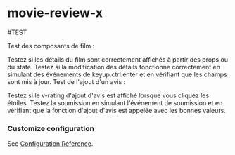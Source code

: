 # movie-review-x

#TEST

Test des composants de film :

Testez si les détails du film sont correctement affichés à partir des props ou du state.
Testez si la modification des détails fonctionne correctement en simulant des événements de keyup.ctrl.enter et en vérifiant que les champs sont mis à jour.
Test de l'ajout d'un avis :

Testez si le v-rating d'ajout d'avis est affiché lorsque vous cliquez les étoiles.
Testez la soumission en simulant l'événement de soumission et en vérifiant que la fonction d'ajout d'avis est appelée avec les bonnes valeurs.

### Customize configuration
See [Configuration Reference](https://cli.vuejs.org/config/).
